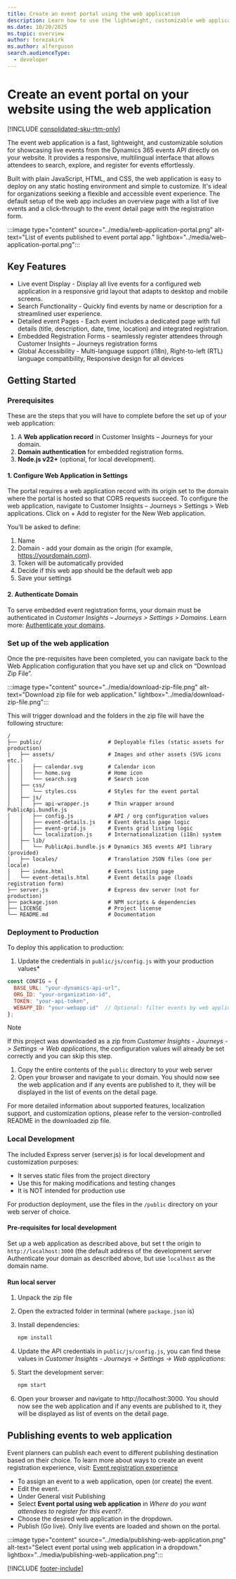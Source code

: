 ```yaml
---
title: Create an event portal using the web application
description: Learn how to use the lightweight, customizable web application to create and host event portals on your domains.
ms.date: 10/20/2025
ms.topic: overview
author: terezakirk
ms.author: alferguson
search.audienceType: 
  - developer
---
```


# Create an event portal on your website using the web application

[!INCLUDE [consolidated-sku-rtm-only](.././includes/consolidated-sku-rtm-only.md)]

The event web application is a fast, lightweight, and customizable solution for showcasing live events from the Dynamics 365 events API directly on your website. It provides a responsive, multilingual interface that allows attendees to search, explore, and register for events effortlessly.

Built with plain JavaScript, HTML, and CSS, the web application is easy to deploy on any static hosting environment and simple to customize. It's ideal for organizations seeking a flexible and accessible event experience. The default setup of the web app includes an overview page with a list of live events and a click-through to the event detail page with the registration form.

:::image type="content" source="../media/web-application-portal.png" alt-text="List of events published to event portal app." lightbox="../media/web-application-portal.png":::

## Key Features

- Live event Display - Display all live events for a configured web application in a responsive grid layout that adapts to desktop and mobile screens.
- Search Functionality - Quickly find events by name or description for a streamlined user experience.
- Detailed event Pages - Each event includes a dedicated page with full details (title, description, date, time, location) and integrated registration.
- Embedded Registration Forms  - seamlessly register attendees through Customer Insights – Journeys registration forms
- Global Accessibility - Multi-language support (i18n), Right-to-left (RTL) language compatibility, Responsive design for all devices 

## Getting Started

### Prerequisites

These are the steps that you will have to complete before the set up of your web application:

1. A **Web application record** in Customer Insights – Journeys for your domain.
1. **Domain authentication** for embedded registration forms.
1. **Node.js v22+** (optional, for local development).

#### 1. Configure Web Application in Settings 

The portal requires a web application record with its origin set to the domain where the portal is hosted so that CORS requests succeed. To configure the web application, navigate to Customer Insights – Journeys > Settings > Web applications. Click on + Add to register for the New Web application.  

You’ll be asked to define:

1. Name  
1. Domain - add your domain as the origin (for example, https://yourdomain.com).
1. Token will be automatically provided  
1. Decide if this web app should be the default web app
1. Save your settings

#### 2. Authenticate Domain

To serve embedded event registration forms, your domain must be authenticated in *Customer Insights – Journeys > Settings > Domains*. Learn more: [Authenticate your domains](domain-authentication.md).

### Set up of the web application

Once the pre-requisites have been completed, you can navigate back to the Web Application configuration that you have set up and click on “Download Zip File”.  

:::image type="content" source="../media/download-zip-file.png" alt-text="Download zip file for web application." lightbox="../media/download-zip-file.png":::

This will trigger download and the folders in the zip file will have the following structure:  

``` 
/ 
├── public/                     # Deployable files (static assets for production) 
│   ├── assets/                 # Images and other assets (SVG icons etc.) 
│   │   ├── calendar.svg        # Calendar icon 
│   │   ├── home.svg            # Home icon 
│   │   └── search.svg          # Search icon 
│   ├── css/ 
│   │   └── styles.css          # Styles for the event portal 
│   ├── js/ 
│   │   ├── api-wrapper.js      # Thin wrapper around PublicApi.bundle.js 
│   │   ├── config.js           # API / org configuration values 
│   │   ├── event-details.js    # Event details page logic 
│   │   ├── event-grid.js       # Events grid listing logic 
│   │   └── localization.js     # Internationalization (i18n) system 
│   ├── lib/ 
│   │   └── PublicApi.bundle.js # Dynamics 365 events API library (provided) 
│   ├── locales/                # Translation JSON files (one per locale) 
│   ├── index.html              # Events listing page 
│   └── event-details.html      # Event details page (loads registration form) 
├── server.js                   # Express dev server (not for production) 
├── package.json                # NPM scripts & dependencies 
├── LICENSE                     # Project license 
└── README.md                   # Documentation 
``` 

### Deployment to Production  

To deploy this application to production: 

1. Update the credentials in `public/js/config.js` with your production values* 
```javascript 
const CONFIG = { 
  BASE_URL: "your-dynamics-api-url", 
  ORG_ID: "your-organization-id", 
  TOKEN: "your-api-token", 
  WEBAPP_ID: "your-webapp-id"  // Optional: filter events by web application ID 
}; 
``` 

> [!NOTE]
> If this project was downloaded as a zip from *Customer Insights - Journeys -> Settings -> Web applications*, the configuration values will already be set correctly and you can skip this step. 
 
1. Copy the entire contents of the `public` directory to your web server 
1. Open your browser and navigate to your domain. You should now see the web application and if any events are published to it, they will be displayed in the list of events on the detail page.

For more detailed information about supported features, localization support, and customization options, please refer to the version-controlled README in the downloaded zip file.

### Local Development

The included Express server (server.js) is for local development and customization purposes: 

- It serves static files from the project directory 
- Use this for making modifications and testing changes 
- It is NOT intended for production use 

For production deployment, use the files in the `/public` directory on your web server of choice. 

#### Pre-requisites for local development

Set up a web application as described above, but set t the origin to `http://localhost:3000` (the default address of the development server Authenticate your domain as described above, but use `localhost` as the domain name. 

#### Run local server

1. Unpack the zip file 
1. Open the extracted folder in terminal (where `package.json` is) 
1. Install dependencies: 

    ```bash 
    npm install 
    ``` 

1. Update the API credentials in `public/js/config.js`, you can find these values in *Customer Insights - Journeys -> Settings -> Web applications*: 
1. Start the development server:
   
    ```bash 
    npm start 
    ``` 

1. Open your browser and navigate to http://localhost:3000. You should now see the web application and if any events are published to it, they will be displayed as list of events on the detail page.

## Publishing events to web application

Event planners can publish each event to different publishing destination based on their choice. To learn more about ways to create an event registration experience, visit: [Event registration experience](event-registration-experience.md)

- To assign an event to a web application, open (or create) the event.
- Edit the event.
- Under General visit Publishing
- Select **Event portal using web application** in *Where do you want attendees to register for this event?*.
- Choose the desired web application in the dropdown. 
- Publish (Go live). Only live events are loaded and shown on the portal. 

 :::image type="content" source="../media/publishing-web-application.png" alt-text="Select event portal using web application in a dropdown." lightbox="../media/publishing-web-application.png":::

[!INCLUDE [footer-include](.././includes/footer-banner.md)]